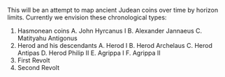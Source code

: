 This will be an attempt to map ancient Judean coins over time by horizon
limits.
Currently we envision these chronological types:
1. Hasmonean coins
    A. John Hyrcanus I
    B. Alexander Jannaeus
    C. Matityahu Antigonus
2. Herod and his descendants
    A. Herod I
    B. Herod Archelaus
    C. Herod Antipas
    D. Herod Philip II
    E. Agrippa I
    F. Agrippa II
3. First Revolt
4. Second Revolt
